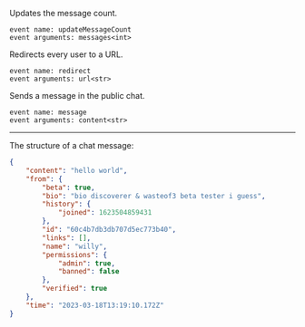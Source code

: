 Updates the message count.

```
event name: updateMessageCount
event arguments: messages<int>
```

Redirects every user to a URL.

```
event name: redirect
event arguments: url<str>
```

Sends a message in the public chat.

```
event name: message
event arguments: content<str>
```

---
The structure of a chat message:
```json
{
	"content": "hello world",
	"from": {
		"beta": true,
		"bio": "bio discoverer & wasteof3 beta tester i guess",
		"history": {
			"joined": 1623504859431
		},
		"id": "60c4b7db3db707d5ec773b40",
		"links": [],
		"name": "willy",
		"permissions": {
			"admin": true,
			"banned": false
		},
		"verified": true
	},
	"time": "2023-03-18T13:19:10.172Z"
}
```

